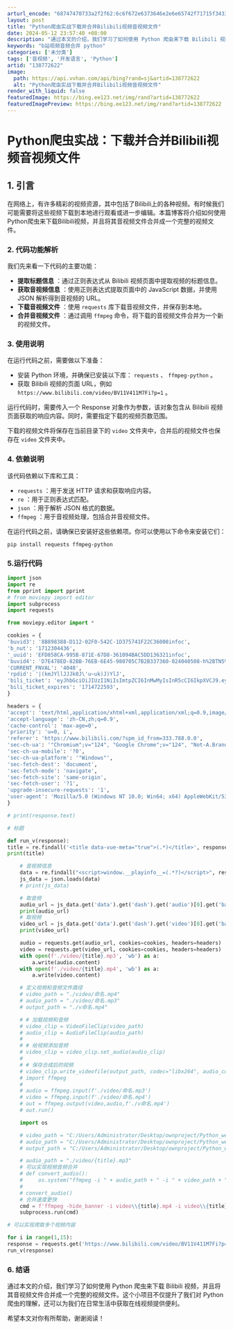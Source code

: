 ```yaml
---
arturl_encode: "68747470733a2f2f62:6c6f672e6373646e2e6e65742f71715f34333538303237312f:61727469636c652f64657461696c732f313338373732363232"
layout: post
title: "Python爬虫实战下载并合并Bilibili视频音视频文件"
date: 2024-05-12 23:57:40 +08:00
description: "通过本文的介绍，我们学习了如何使用 Python 爬虫来下载 Bilibili 视频，并且将其音视频"
keywords: "b站视频音频合并 python"
categories: ['未分类']
tags: ['音视频', '开发语言', 'Python']
artid: "138772622"
image:
  path: https://api.vvhan.com/api/bing?rand=sj&artid=138772622
  alt: "Python爬虫实战下载并合并Bilibili视频音视频文件"
render_with_liquid: false
featuredImage: https://bing.ee123.net/img/rand?artid=138772622
featuredImagePreview: https://bing.ee123.net/img/rand?artid=138772622
---
```


# Python爬虫实战：下载并合并Bilibili视频音视频文件

## 1. 引言

在网络上，有许多精彩的视频资源，其中包括了Bilibili上的各种视频。有时候我们可能需要将这些视频下载到本地进行观看或进一步编辑。本篇博客将介绍如何使用Python爬虫来下载Bilibili视频，并且将其音视频文件合并成一个完整的视频文件。

### 2. 代码功能解析

我们先来看一下代码的主要功能：

* **提取标题信息**
  ：通过正则表达式从 Bilibili 视频页面中提取视频的标题信息。
* **获取音视频信息**
  ：使用正则表达式提取页面中的 JavaScript 数据，并使用 JSON 解析得到音视频的 URL。
* **下载音视频文件**
  ：使用
  `requests`
  库下载音视频文件，并保存到本地。
* **合并音视频文件**
  ：通过调用
  `ffmpeg`
  命令，将下载的音视频文件合并为一个新的视频文件。

### 3. 使用说明

在运行代码之前，需要做以下准备：

* 安装 Python 环境，并确保已安装以下库：
  `requests`
  、
  `ffmpeg-python`
  。
* 获取 Bilibili 视频的页面 URL，例如
  `https://www.bilibili.com/video/BV11V411M7Fi?p=1`
  。

运行代码时，需要传入一个 Response 对象作为参数，该对象包含从 Bilibili 视频页面获取的响应内容。同时，需要指定下载的视频页数范围。

下载的视频文件将保存在当前目录下的
`video`
文件夹中，合并后的视频文件也保存在
`video`
文件夹中。

### 4. 依赖说明

该代码依赖以下库和工具：

* `requests`
  ：用于发送 HTTP 请求和获取响应内容。
* `re`
  ：用于正则表达式匹配。
* `json`
  ：用于解析 JSON 格式的数据。
* `ffmpeg`
  ：用于音视频处理，包括合并音视频文件。

在运行代码之前，请确保已安装好这些依赖项。你可以使用以下命令来安装它们：

`pip install requests ffmpeg-python`

### 5.运行代码

```python
import json
import re
from pprint import pprint
# from moviepy import editor
import subprocess
import requests

from moviepy.editor import *

cookies = {
'buvid3': '8B898388-D112-02F0-542C-1D375741F22C36008infoc',
'b_nut': '1712304436',
'_uuid': 'EFD858CA-995B-871E-67D8-361094BAC5DD136321infoc',
'buvid4': 'D7E478ED-82BB-76EB-6E45-980705C7B2B337360-024040508-h%2BTN5%2FlAgAUJAzzUQIDA1g%3D%3D',
'CURRENT_FNVAL': '4048',
'rpdid': '|(kmJYllJJJk0J\'u~uk)J)YlJ',
'bili_ticket': 'eyJhbGciOiJIUzI1NiIsImtpZCI6InMwMyIsInR5cCI6IkpXVCJ9.eyJleHAiOjE3MTQ3MjI2NTMsImlhdCI6MTcxNDQ2MzM5MywicGx0IjotMX0.81gn4bu3RAgCpMa_DB9IVP44i_GEUC070Vcn20lGglo',
'bili_ticket_expires': '1714722593',
}

headers = {
'accept': 'text/html,application/xhtml+xml,application/xml;q=0.9,image/avif,image/webp,image/apng,_/_;q=0.8,application/signed-exchange;v=b3;q=0.7',
'accept-language': 'zh-CN,zh;q=0.9',
'cache-control': 'max-age=0',
'priority': 'u=0, i',
'referer': 'https://www.bilibili.com/?spm_id_from=333.788.0.0',
'sec-ch-ua': '"Chromium";v="124", "Google Chrome";v="124", "Not-A.Brand";v="99"',
'sec-ch-ua-mobile': '?0',
'sec-ch-ua-platform': '"Windows"',
'sec-fetch-dest': 'document',
'sec-fetch-mode': 'navigate',
'sec-fetch-site': 'same-origin',
'sec-fetch-user': '?1',
'upgrade-insecure-requests': '1',
'user-agent': 'Mozilla/5.0 (Windows NT 10.0; Win64; x64) AppleWebKit/537.36 (KHTML, like Gecko) Chrome/124.0.0.0 Safari/537.36',
}

# print(response.text)

# 标题

def run_v(response):
title = re.findall('<title data-vue-meta="true">(.*)</title>', response.text)[0]
print(title)

    # 音视频信息
    data = re.findall("<script>window.__playinfo__=(.*?)</script>", response.text)[0]
    js_data = json.loads(data)
    # print(js_data)

    # 取音频
    audio_url = js_data.get('data').get('dash').get('audio')[0].get('baseUrl')
    print(audio_url)
    # 取视频
    video_url = js_data.get('data').get('dash').get('video')[0].get('baseUrl')
    print(video_url)

    audio = requests.get(audio_url, cookies=cookies, headers=headers)
    video = requests.get(video_url, cookies=cookies, headers=headers)
    with open(f'./video/{title}.mp3', 'wb') as a:
        a.write(audio.content)
    with open(f'./video/{title}.mp4', 'wb') as a:
        a.write(video.content)

    # 定义视频和音频文件路径
    # video_path = "./video/命名.mp4"
    # audio_path = "./video/命名.mp3"
    # output_path = "./v命名.mp4"

    # # 加载视频和音频
    # video_clip = VideoFileClip(video_path)
    # audio_clip = AudioFileClip(audio_path)
    #
    # # 给视频添加音频
    # video_clip = video_clip.set_audio(audio_clip)
    #
    # # 保存合成后的视频
    # video_clip.write_videofile(output_path, codec="libx264", audio_codec="aac", temp_audiofile="temp-audio.m4a", remove_temp=True)
    # import ffmpeg
    #
    # audio = ffmpeg.input(f'./video/命名.mp3')
    # video = ffmpeg.input(f'./video/命名.mp4')
    # out = ffmpeg.output(video,audio,f'./v命名.mp4')
    # out.run()

    import os

    # video_path = "C:/Users/Administrator/Desktop/ownproject/Python_wechat/video/命名.mp4"
    # audio_path = "C:/Users/Administrator/Desktop/ownproject/Python_wechat/video/命名.mp3"
    # output_path = "C:/Users/Administrator/Desktop/ownproject/Python_wechat/v命名.mp4"

    # audio_path = "./video/{title}.mp3"
    # 可以实现视频音频合并
    # def convert_audio():
    #     os.system("ffmpeg -i " + audio_path + " -i " + video_path + " " + output_path)
    #
    # convert_audio()
    # 合并速度更快
    cmd = f'ffmpeg -hide_banner -i video\\{title}.mp4 -i video\\{title}.mp3 -c:v copy -c:a aac -strict experimental video\\{title}output.mp4'
    subprocess.run(cmd)

# 可以实现爬取多个视频内容

for i in range(1,15):
response = requests.get('https://www.bilibili.com/video/BV11V411M7Fi?p=' + str(i), cookies=cookies, headers=headers)
run_v(response)
```

### 6. 结语

通过本文的介绍，我们学习了如何使用 Python 爬虫来下载 Bilibili 视频，并且将其音视频文件合并成一个完整的视频文件。这个小项目不仅提升了我们对 Python 爬虫的理解，还可以为我们在日常生活中获取在线视频提供便利。

希望本文对你有所帮助，谢谢阅读！